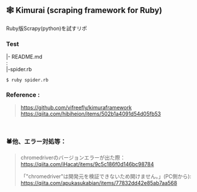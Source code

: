 ## 🕸 Kimurai (scraping framework for Ruby)  
Ruby版Scrapy(python)を試すリポ

### Test
|- README.md  
:  
|-spider.rb
```
$ ruby spider.rb
```

### Reference :
> https://github.com/vifreefly/kimuraframework  
https://qiita.com/hibiheion/items/502b1a4091d54d05fb53

<br/>

### 🕷他、エラー対処等：
> chromedriverのバージョンエラーが出た際：  
https://qiita.com/iHacat/items/9c5c186f0d146bc98784
>
>「"chromedriver"は開発元を検証できないため開けません。」(PC側から):  
https://qiita.com/apukasukabian/items/77832dd42e85ab7aa568